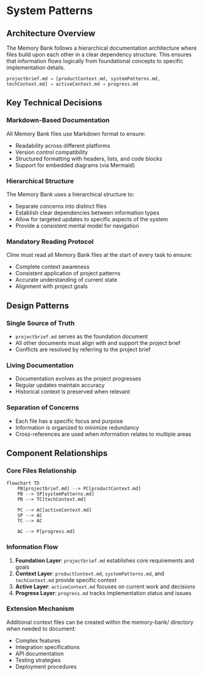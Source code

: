 # System Patterns

## Architecture Overview
The Memory Bank follows a hierarchical documentation architecture where files build upon each other in a clear dependency structure. This ensures that information flows logically from foundational concepts to specific implementation details.

```
projectbrief.md → [productContext.md, systemPatterns.md, techContext.md] → activeContext.md → progress.md
```

## Key Technical Decisions

### Markdown-Based Documentation
All Memory Bank files use Markdown format to ensure:
- Readability across different platforms
- Version control compatibility
- Structured formatting with headers, lists, and code blocks
- Support for embedded diagrams (via Mermaid)

### Hierarchical Structure
The Memory Bank uses a hierarchical structure to:
- Separate concerns into distinct files
- Establish clear dependencies between information types
- Allow for targeted updates to specific aspects of the system
- Provide a consistent mental model for navigation

### Mandatory Reading Protocol
Cline must read all Memory Bank files at the start of every task to ensure:
- Complete context awareness
- Consistent application of project patterns
- Accurate understanding of current state
- Alignment with project goals

## Design Patterns

### Single Source of Truth
- `projectbrief.md` serves as the foundation document
- All other documents must align with and support the project brief
- Conflicts are resolved by referring to the project brief

### Living Documentation
- Documentation evolves as the project progresses
- Regular updates maintain accuracy
- Historical context is preserved when relevant

### Separation of Concerns
- Each file has a specific focus and purpose
- Information is organized to minimize redundancy
- Cross-references are used when information relates to multiple areas

## Component Relationships

### Core Files Relationship
```mermaid
flowchart TD
    PB[projectbrief.md] --> PC[productContext.md]
    PB --> SP[systemPatterns.md]
    PB --> TC[techContext.md]
    
    PC --> AC[activeContext.md]
    SP --> AC
    TC --> AC
    
    AC --> P[progress.md]
```

### Information Flow
1. **Foundation Layer**: `projectbrief.md` establishes core requirements and goals
2. **Context Layer**: `productContext.md`, `systemPatterns.md`, and `techContext.md` provide specific context
3. **Active Layer**: `activeContext.md` focuses on current work and decisions
4. **Progress Layer**: `progress.md` tracks implementation status and issues

### Extension Mechanism
Additional context files can be created within the memory-bank/ directory when needed to document:
- Complex features
- Integration specifications
- API documentation
- Testing strategies
- Deployment procedures
